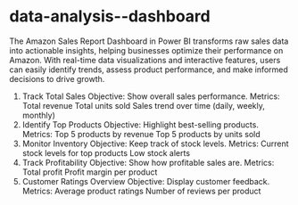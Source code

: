 # data-analysis--dashboard
 The Amazon Sales Report Dashboard in Power BI transforms raw sales data into actionable insights, helping businesses optimize their performance on Amazon. With real-time data visualizations and interactive features, users can easily identify trends, assess product performance, and make informed decisions to drive growth.
 1. Track Total Sales
Objective: Show overall sales performance.
Metrics:
Total revenue
Total units sold
Sales trend over time (daily, weekly, monthly)
2. Identify Top Products
Objective: Highlight best-selling products.
Metrics:
Top 5 products by revenue
Top 5 products by units sold
3. Monitor Inventory
Objective: Keep track of stock levels.
Metrics:
Current stock levels for top products
Low stock alerts
4. Track Profitability
Objective: Show how profitable sales are.
Metrics:
Total profit
Profit margin per product
5. Customer Ratings Overview
Objective: Display customer feedback.
Metrics:
Average product ratings
Number of reviews per product

